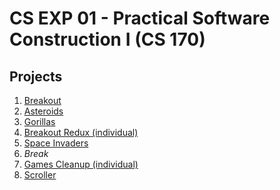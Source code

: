 CS EXP 01 - Practical Software Construction I (CS 170)
======================================================

## Projects

1. [Breakout](https://github.com/oc-cs170/breakout)
2. [Asteroids](https://github.com/oc-cs170/asteroids)
3. [Gorillas](https://github.com/oc-cs170/gorillas)
4. [Breakout Redux (individual)](https://github.com/oc-cs170/s2013/blob/master/week-4.md)
5. [Space Invaders](https://github.com/oc-cs170/space-invaders)
6. *Break*
7. [Games Cleanup (individual)](https://github.com/oc-cs170/s2013/blob/master/week-7.md)
8. [Scroller](https://github.com/oc-cs170/scroller)
